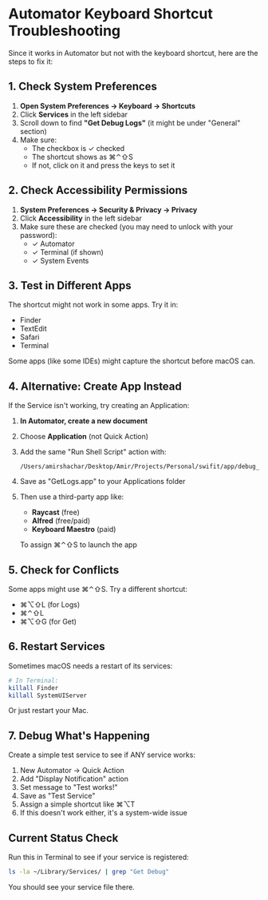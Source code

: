 # Automator Keyboard Shortcut Troubleshooting

Since it works in Automator but not with the keyboard shortcut, here are the steps to fix it:

## 1. Check System Preferences

1. **Open System Preferences → Keyboard → Shortcuts**
2. Click **Services** in the left sidebar
3. Scroll down to find **"Get Debug Logs"** (it might be under "General" section)
4. Make sure:
   - The checkbox is ✓ checked
   - The shortcut shows as ⌘⌃⇧S
   - If not, click on it and press the keys to set it

## 2. Check Accessibility Permissions

1. **System Preferences → Security & Privacy → Privacy**
2. Click **Accessibility** in the left sidebar
3. Make sure these are checked (you may need to unlock with your password):
   - ✓ Automator
   - ✓ Terminal (if shown)
   - ✓ System Events

## 3. Test in Different Apps

The shortcut might not work in some apps. Try it in:
- Finder
- TextEdit
- Safari
- Terminal

Some apps (like some IDEs) might capture the shortcut before macOS can.

## 4. Alternative: Create App Instead

If the Service isn't working, try creating an Application:

1. **In Automator, create a new document**
2. Choose **Application** (not Quick Action)
3. Add the same "Run Shell Script" action with:
   ```
   /Users/amirshachar/Desktop/Amir/Projects/Personal/swifit/app/debug_helpers/get_logs_silent.sh
   ```
4. Save as "GetLogs.app" to your Applications folder
5. Then use a third-party app like:
   - **Raycast** (free)
   - **Alfred** (free/paid)
   - **Keyboard Maestro** (paid)
   
   To assign ⌘⌃⇧S to launch the app

## 5. Check for Conflicts

Some apps might use ⌘⌃⇧S. Try a different shortcut:
- ⌘⌥⇧L (for Logs)
- ⌘⌃⇧L
- ⌘⌥⇧G (for Get)

## 6. Restart Services

Sometimes macOS needs a restart of its services:

```bash
# In Terminal:
killall Finder
killall SystemUIServer
```

Or just restart your Mac.

## 7. Debug What's Happening

Create a simple test service to see if ANY service works:

1. New Automator → Quick Action
2. Add "Display Notification" action
3. Set message to "Test works!"
4. Save as "Test Service"
5. Assign a simple shortcut like ⌘⌥T
6. If this doesn't work either, it's a system-wide issue

## Current Status Check

Run this in Terminal to see if your service is registered:
```bash
ls -la ~/Library/Services/ | grep "Get Debug"
```

You should see your service file there.
